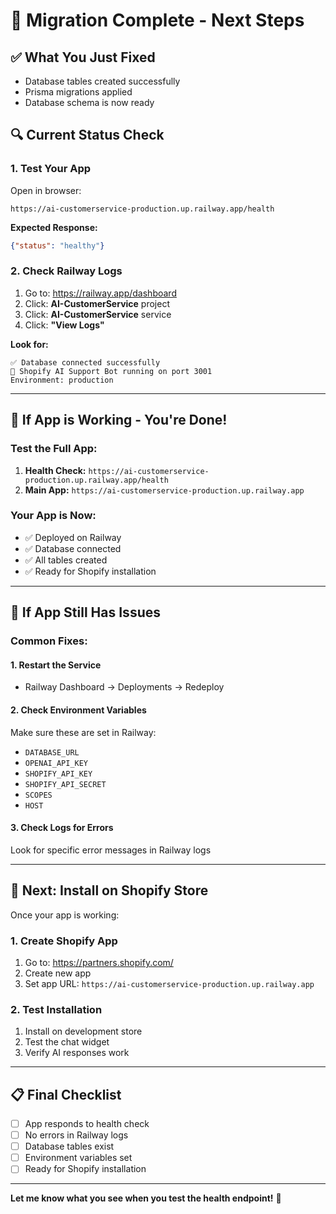 # 🎉 Migration Complete - Next Steps

## ✅ **What You Just Fixed**
- Database tables created successfully
- Prisma migrations applied
- Database schema is now ready

## 🔍 **Current Status Check**

### **1. Test Your App**
Open in browser:
```
https://ai-customerservice-production.up.railway.app/health
```

**Expected Response:**
```json
{"status": "healthy"}
```

### **2. Check Railway Logs**
1. Go to: https://railway.app/dashboard
2. Click: **AI-CustomerService** project
3. Click: **AI-CustomerService** service
4. Click: **"View Logs"**

**Look for:**
```
✅ Database connected successfully
🚀 Shopify AI Support Bot running on port 3001
Environment: production
```

---

## 🚀 **If App is Working - You're Done!**

### **Test the Full App:**
1. **Health Check:** `https://ai-customerservice-production.up.railway.app/health`
2. **Main App:** `https://ai-customerservice-production.up.railway.app`

### **Your App is Now:**
- ✅ Deployed on Railway
- ✅ Database connected
- ✅ All tables created
- ✅ Ready for Shopify installation

---

## 🔧 **If App Still Has Issues**

### **Common Fixes:**

#### **1. Restart the Service**
- Railway Dashboard → Deployments → Redeploy

#### **2. Check Environment Variables**
Make sure these are set in Railway:
- `DATABASE_URL`
- `OPENAI_API_KEY`
- `SHOPIFY_API_KEY`
- `SHOPIFY_API_SECRET`
- `SCOPES`
- `HOST`

#### **3. Check Logs for Errors**
Look for specific error messages in Railway logs

---

## 🎯 **Next: Install on Shopify Store**

Once your app is working:

### **1. Create Shopify App**
1. Go to: https://partners.shopify.com/
2. Create new app
3. Set app URL: `https://ai-customerservice-production.up.railway.app`

### **2. Test Installation**
1. Install on development store
2. Test the chat widget
3. Verify AI responses work

---

## 📋 **Final Checklist**

- [ ] App responds to health check
- [ ] No errors in Railway logs
- [ ] Database tables exist
- [ ] Environment variables set
- [ ] Ready for Shopify installation

---

**Let me know what you see when you test the health endpoint!** 🚀


